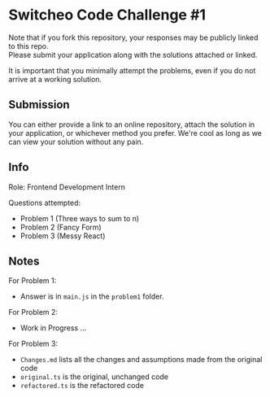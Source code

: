 # Switcheo Code Challenge #1 #

Note that if you fork this repository, your responses may be publicly linked to this repo.  
Please submit your application along with the solutions attached or linked.   

It is important that you minimally attempt the problems, even if you do not arrive at a working solution.

## Submission ##
You can either provide a link to an online repository, attach the solution in your application, or whichever method you prefer.
We're cool as long as we can view your solution without any pain.


## Info ##
Role: Frontend Development Intern

Questions attempted:
- Problem 1 (Three ways to sum to n)
- Problem 2 (Fancy Form)
- Problem 3 (Messy React)


## Notes ##
For Problem 1: 
- Answer is in ```main.js``` in the ```problem1``` folder.

For Problem 2:
- Work in Progress ...

For Problem 3: 
- ```Changes.md``` lists all the changes and assumptions made from the original code
- ```original.ts``` is the original, unchanged code
- ```refactored.ts``` is the refactored code
